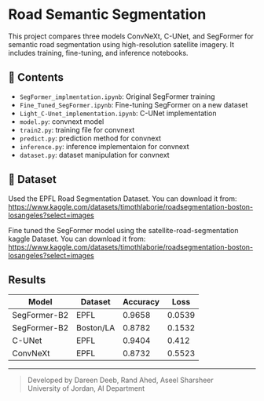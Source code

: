 # Road Semantic Segmentation

This project compares three models ConvNeXt, C-UNet, and SegFormer for semantic road segmentation using high-resolution satellite imagery. It includes training, fine-tuning, and inference notebooks.

## 📁 Contents

- `SegFormer_implmentation.ipynb`: Original SegFormer training
- `Fine_Tuned_SegFormer.ipynb`: Fine-tuning SegFormer on a new dataset
- `Light_C-Unet_implementation.ipynb`: C-UNet implementation
- `model.py`: convnext model
- `train2.py`: training file for convnext
- `predict.py`: prediction method for convnext
- `inference.py`: inference implementaion for convnext
- `dataset.py`: dataset manipulation for convnext 


## 📂 Dataset

Used the EPFL Road Segmentation Dataset. You can download it from:  
https://www.kaggle.com/datasets/timothlaborie/roadsegmentation-boston-losangeles?select=images

Fine tuned the SegFormer model using the satellite-road-segmentation kaggle Dataset. You can download it from:
https://www.kaggle.com/datasets/timothlaborie/roadsegmentation-boston-losangeles?select=images

## Results

| Model        | Dataset    | Accuracy | Loss   |
|--------------|------------|----------|--------|
| SegFormer-B2 | EPFL       | 0.9658   | 0.0539 |
| SegFormer-B2 | Boston/LA  | 0.8782   | 0.1532 |
| C-UNet       | EPFL       | 0.9404   | 0.412  |
| ConvNeXt     | EPFL       | 0.8732   | 0.5523 |


---

> Developed by Dareen Deeb, Rand Ahed, Aseel Sharsheer  
> University of Jordan, AI Department

